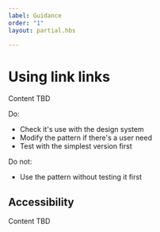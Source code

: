 ```yaml
---
label: Guidance
order: "1"
layout: partial.hbs

---
```

# Using link links

Content TBD

Do:

* Check it's use with the design system
* Modify the pattern if there's a user need
* Test with the simplest version first

Do not:

* Use the pattern without testing it first

## Accessibility

Content TBD